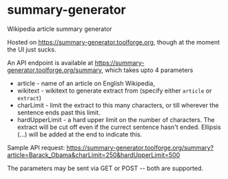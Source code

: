 # summary-generator
Wikipedia article summary generator

Hosted on https://summary-generator.toolforge.org, though at the moment the UI just sucks.

An API endpoint is available at https://summary-generator.toolforge.org/summary, which takes upto 4 parameters
- article - name of an article on English Wikipedia,
- wikitext - wikitext to generate extract from (specify either `article` or `extract`)
- charLimit - limit the extract to this many characters, or till wherever the sentence ends past this limit.
- hardUpperLimit - a hard upper limit on the number of characters. The extract will be cut off even if the currect sentence hasn't ended. Ellipsis (...) will be added at the end to indicate this.

Sample API request: https://summary-generator.toolforge.org/summary?article=Barack_Obama&charLimit=250&hardUpperLimit=500

The parameters may be sent via GET or POST -- both are supported.